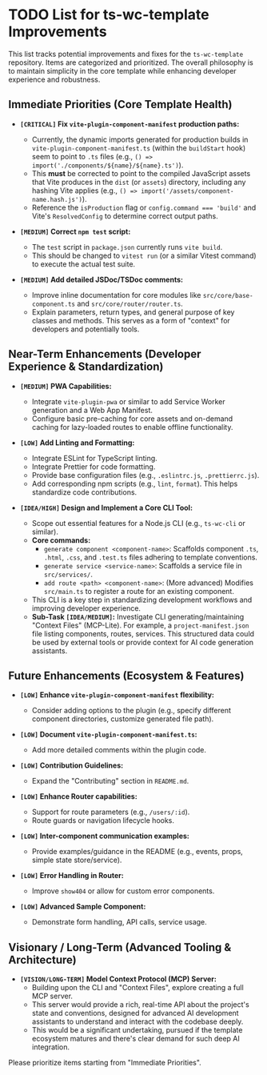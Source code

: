 # TODO List for ts-wc-template Improvements


This list tracks potential improvements and fixes for the `ts-wc-template` repository. Items are categorized and prioritized. The overall philosophy is to maintain simplicity in the core template while enhancing developer experience and robustness.

## Immediate Priorities (Core Template Health)

-   **`[CRITICAL]` Fix `vite-plugin-component-manifest` production paths:**
    -   Currently, the dynamic imports generated for production builds in `vite-plugin-component-manifest.ts` (within the `buildStart` hook) seem to point to `.ts` files (e.g., `() => import('./components/${name}/${name}.ts')`).
    -   This **must** be corrected to point to the compiled JavaScript assets that Vite produces in the `dist` (or `assets`) directory, including any hashing Vite applies (e.g., `() => import('/assets/component-name.hash.js')`).
    -   Reference the `isProduction` flag or `config.command === 'build'` and Vite's `ResolvedConfig` to determine correct output paths.

-   **`[MEDIUM]` Correct `npm test` script:**
    -   The `test` script in `package.json` currently runs `vite build`.
    -   This should be changed to `vitest run` (or a similar Vitest command) to execute the actual test suite.

-   **`[MEDIUM]` Add detailed JSDoc/TSDoc comments:**
    -   Improve inline documentation for core modules like `src/core/base-component.ts` and `src/core/router/router.ts`.
    -   Explain parameters, return types, and general purpose of key classes and methods. This serves as a form of "context" for developers and potentially tools.

## Near-Term Enhancements (Developer Experience & Standardization)

-   **`[MEDIUM]` PWA Capabilities:**
    -   Integrate `vite-plugin-pwa` or similar to add Service Worker generation and a Web App Manifest.
    -   Configure basic pre-caching for core assets and on-demand caching for lazy-loaded routes to enable offline functionality.

-   **`[LOW]` Add Linting and Formatting:**
    -   Integrate ESLint for TypeScript linting.
    -   Integrate Prettier for code formatting.
    -   Provide base configuration files (e.g., `.eslintrc.js`, `.prettierrc.js`).
    -   Add corresponding npm scripts (e.g., `lint`, `format`). This helps standardize code contributions.

-   **`[IDEA/HIGH]` Design and Implement a Core CLI Tool:**
    *   Scope out essential features for a Node.js CLI (e.g., `ts-wc-cli` or similar).
    *   **Core commands:**
        *   `generate component <component-name>`: Scaffolds component `.ts`, `.html`, `.css`, and `.test.ts` files adhering to template conventions.
        *   `generate service <service-name>`: Scaffolds a service file in `src/services/`.
        *   `add route <path> <component-name>`: (More advanced) Modifies `src/main.ts` to register a route for an existing component.
    *   This CLI is a key step in standardizing development workflows and improving developer experience.
    *   **Sub-Task `[IDEA/MEDIUM]`:** Investigate CLI generating/maintaining "Context Files" (MCP-Lite). For example, a `project-manifest.json` file listing components, routes, services. This structured data could be used by external tools or provide context for AI code generation assistants.

## Future Enhancements (Ecosystem & Features)

-   **`[LOW]` Enhance `vite-plugin-component-manifest` flexibility:**
    -   Consider adding options to the plugin (e.g., specify different component directories, customize generated file path).

-   **`[LOW]` Document `vite-plugin-component-manifest.ts`:**
    -   Add more detailed comments within the plugin code.

-   **`[LOW]` Contribution Guidelines:**
    -   Expand the "Contributing" section in `README.md`.

-   **`[LOW]` Enhance Router capabilities:**
    *   Support for route parameters (e.g., `/users/:id`).
    *   Route guards or navigation lifecycle hooks.

-   **`[LOW]` Inter-component communication examples:**
    *   Provide examples/guidance in the README (e.g., events, props, simple state store/service).

-   **`[LOW]` Error Handling in Router:**
    *   Improve `show404` or allow for custom error components.

-   **`[LOW]` Advanced Sample Component:**
    *   Demonstrate form handling, API calls, service usage.

## Visionary / Long-Term (Advanced Tooling & Architecture)

-   **`[VISION/LONG-TERM]` Model Context Protocol (MCP) Server:**
    *   Building upon the CLI and "Context Files", explore creating a full MCP server.
    *   This server would provide a rich, real-time API about the project's state and conventions, designed for advanced AI development assistants to understand and interact with the codebase deeply.
    *   This would be a significant undertaking, pursued if the template ecosystem matures and there's clear demand for such deep AI integration.

Please prioritize items starting from "Immediate Priorities".

